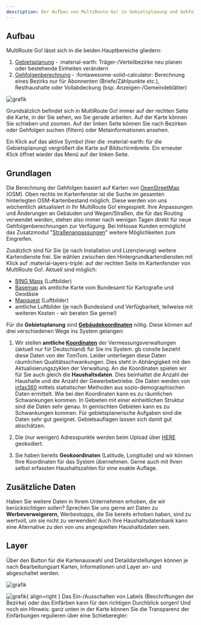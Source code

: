 ```yaml
---
description: Der Aufbau von MultiRoute Go! in Gebietsplanung und Gehfolgenberechnung
---
```


## Aufbau 

MultiRoute Go! lässt sich in die beiden Hauptbereiche gliedern:

1. [Gebietsplanung](../gebietsplanung) - :material-earth: Träger-/Verteilbezirke neu planen oder bestehende Einheiten verändern
2.  [Gehfolgenberechnung](../gehfolgen) - :fontawesome-solid-calculator: Berechnung eines Bezirks nur für Abonnenten (Briefe/Zählpunkte etc.), Resthaushalte oder Vollabdeckung (bsp. Anzeigen-/Gemeindeblätter)

![grafik](https://user-images.githubusercontent.com/99329016/158179701-085bf8a2-27f9-46cc-8b4b-60d599353bc9.png "Menüpunkte Gebietsplanung und Gehfolgenberechnung")

Grundsätzlich befindet sich in MultiRoute Go! immer auf der rechten Seite die Karte, in der Sie sehen, wo Sie gerade arbeiten. Auf der Karte können Sie schieben und zoomen. Auf der linken Seite können Sie nach Bezirken oder Gehfolgen suchen (filtern) oder Metainformationen ansehen. 

Ein Klick auf das aktive Symbol (hier die :material-earth: für die Gebietsplanung) vergrößert die Karte auf Bildschirmbreite. Ein erneuter Klick öffnet wieder das Menü auf der linken Seite.


## Grundlagen

Die Berechnung der Gehfolgen basiert auf Karten von [OpenStreetMap](https://www.openstreetmap.org) (OSM). Oben rechts im Kartenfenster ist die Suche im gesamten hinterlegten OSM-Kartenbestand möglich. Diese werden von uns wöchentlich aktualisiert in Ihr MultiRoute Go! eingespielt. Ihre Anpassungen und Änderungen an Gebäuden und Wegen/Straßen, die für das Routing verwendet werden, stehen also immer nach wenigen Tagen direkt für neue Gehfolgenberechnungen zur Verfügung. Bei InHouse Kunden ermöglicht  das  Zusatzmodul "[Straßenanpassungen](../zusatzmodule/#straenanpassungen)" weitere Möglichkeiten zum Eingreifen.

Zusätzlich sind für Sie (je nach Installation und Lizenzierung) weitere Kartendienste frei. Sie wählen zwischen den Hintergrundkartendiensten mit Klick auf :material-layers-triple: auf der rechten Seite im Kartenfenster von MultiRoute Go!. Aktuell sind möglich:

* [BING Maps](https://www.bing.com/maps) (Luftbilder)
* [Basemap](https://basemap.de/viewer/) als amtliche Karte vom Bundesamt für Kartografie und Geodäsie
* [Mapquest](https://www.mapquest.com/) (Luftbilder)
* amtliche Luftbilder (je nach Bundesland und Verfügbarkeit, teilweise mit weiteren Kosten - wir beraten Sie gerne!)

Für die **Gebietsplanung** sind **[Gebäudekoordinaten](../definitionen/#koordinaten)** nötig. Diese können auf drei verschiedenen Wege ins System gelangen:

1. Wir stellen **amtliche [Koordinaten](../definitionen/#koordinaten)** der Vermessungsverwaltungen (aktuell nur für Deutschland) für Sie ins System. gb consite bezieht diese Daten von der TomTom. Leider unterliegen diese Daten räumlichen Qualitätsschwankungen. Dies steht in Abhängigkeit mit den Aktualisierungszyklen der Verwaltung. 
An die Koordinaten spielen wir für Sie auch gleich die **Haushaltsdaten**. Dies beinhaltet die Anzahl der Haushalte und die Anzahl der Gewerbebetriebe. Die Daten werden von [infas360](https://www.infas360.de/) mittels statistischer Methoden aus sozio-demographischen Daten ermittelt. Wie bei den Koordinaten kann es zu räumlichen Schwankungen kommen. In Gebieten mit einer einheitlichen Struktur sind die Daten sehr genau. In gemischten Gebieten kann es zu Schwankungen kommen. Für gebietsplanerische Aufgaben sind die Daten sehr gut geeignet. Gebietsauflagen lassen sich damit gut abschätzen. 

2. Die (nur wenigen) Adresspunkte werden beim Upload über [HERE](https://wego.here.com/) geokodiert.

3. Sie haben bereits **Geokoordinaten** (Latitude, Longitude) und wir können Ihre Koordinaten für das System übernehmen. Gerne auch mit Ihren selbst erfassten Haushaltszahlen für eine exakte Auflage.

## Zusätzliche Daten

Haben Sie weitere Daten in Ihrem Unternehmen erhoben, die wir berücksichtigen sollen? Sprechen Sie uns gerne an! Daten zu **Werbeverweigerern**, Werbestopps, die Sie bereits erhoben haben, sind zu wertvoll, um sie nicht zu verwenden! Auch Ihre Haushaltsdatenbank kann eine Alternative zu den von uns angespielten Haushaltsdaten sein. 


## Layer
Über den Button für die Kartenauswahl und Detaildarstellungen können je nach Bearbeitungsart Karten, Informationen und Layer an- und abgeschaltet werden.

![grafik](https://github.com/gbconsite/MultiRoute-Go/assets/99329016/3090a288-8d03-44d6-99df-04edfaabd5e6)


![grafik](https://user-images.githubusercontent.com/99329016/168080224-0fd8ed04-ad2a-4e03-a149-9ea02038412c.png){ align=right }
Das Ein-/Ausschalten von Labels (Beschriftungen der Bezirke) oder das Einfärben kann für den richtigen Durchblick sorgen! Und noch ein Hinweis: ganz unten in der Karte können Sie die Transparenz der Einfärbungen regulieren über eine Schieberegler:





